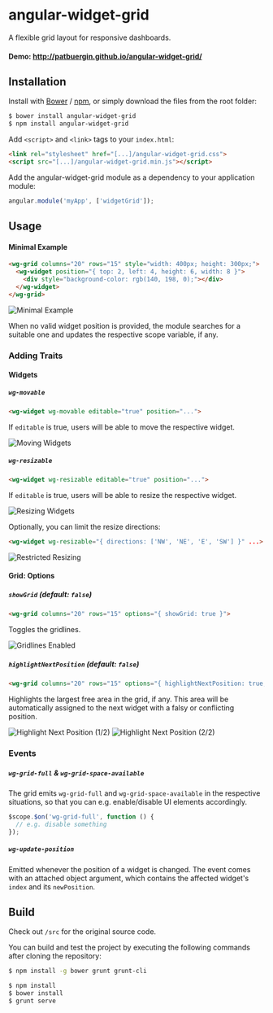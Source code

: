 # angular-widget-grid
A flexible grid layout for responsive dashboards.

#### Demo: http://patbuergin.github.io/angular-widget-grid/

## Installation
Install with [Bower](http://bower.io/) / [npm](http://www.npmjs.com/), or simply download the files from the root folder:

```sh
$ bower install angular-widget-grid
$ npm install angular-widget-grid
```

Add `<script>` and `<link>` tags to your `index.html`:

```html
<link rel="stylesheet" href="[...]/angular-widget-grid.css">
<script src="[...]/angular-widget-grid.min.js"></script>
```

Add the angular-widget-grid module as a dependency to your application module:

```javascript
angular.module('myApp', ['widgetGrid']);
```

## Usage
#### Minimal Example
```html
<wg-grid columns="20" rows="15" style="width: 400px; height: 300px;">
  <wg-widget position="{ top: 2, left: 4, height: 6, width: 8 }">
    <div style="background-color: rgb(140, 198, 0);"></div>
  </wg-widget>
</wg-grid>
```
![Minimal Example](https://raw.githubusercontent.com/patbuergin/angular-widget-grid/master/doc/wg-1.png)

When no valid widget position is provided, the module searches for a suitable one and updates the respective scope variable, if any.

### Adding Traits
#### Widgets
##### `wg-movable`
```html
<wg-widget wg-movable editable="true" position="...">
```
If `editable` is true, users will be able to move the respective widget.

![Moving Widgets](https://raw.githubusercontent.com/patbuergin/angular-widget-grid/master/doc/wg-2.png)

##### `wg-resizable`
```html
<wg-widget wg-resizable editable="true" position="...">
```
If `editable` is true, users will be able to resize the respective widget.

![Resizing Widgets](https://raw.githubusercontent.com/patbuergin/angular-widget-grid/master/doc/wg-3.png)

Optionally, you can limit the resize directions: 
```html
<wg-widget wg-resizable="{ directions: ['NW', 'NE', 'E', 'SW'] }" ...>
```

![Restricted Resizing](https://raw.githubusercontent.com/patbuergin/angular-widget-grid/master/doc/wg-4.png)

#### Grid: Options
##### `showGrid` (default: `false`)  
```html
<wg-grid columns="20" rows="15" options="{ showGrid: true }">
```
Toggles the gridlines.

![Gridlines Enabled](https://raw.githubusercontent.com/patbuergin/angular-widget-grid/master/doc/wg-5.png)

##### `highlightNextPosition` (default: `false`)
```html
<wg-grid columns="20" rows="15" options="{ highlightNextPosition: true, showGrid: true }">
```
Highlights the largest free area in the grid, if any. This area will be automatically assigned to the next widget with a falsy or conflicting position.

![Highlight Next Position (1/2)](https://raw.githubusercontent.com/patbuergin/angular-widget-grid/master/doc/wg-6.png)
![Highlight Next Position (2/2)](https://raw.githubusercontent.com/patbuergin/angular-widget-grid/master/doc/wg-7.png)

### Events
##### `wg-grid-full` & `wg-grid-space-available`
The grid emits `wg-grid-full` and `wg-grid-space-available` in the respective situations, so that you can e.g. enable/disable UI elements accordingly.

```js
$scope.$on('wg-grid-full', function () {
  // e.g. disable something
});
```

##### `wg-update-position`
Emitted whenever the position of a widget is changed. The event comes with an attached object argument, which contains the affected widget's `index` and its `newPosition`.

## Build
Check out `/src` for the original source code.

You can build and test the project by executing the following commands after cloning the repository:
```sh
$ npm install -g bower grunt grunt-cli

$ npm install
$ bower install
$ grunt serve
```